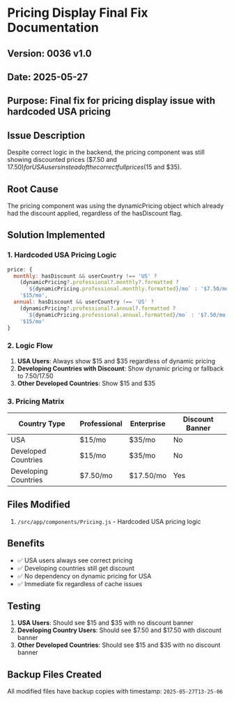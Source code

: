 # Pricing Display Final Fix Documentation

## Version: 0036 v1.0
## Date: 2025-05-27
## Purpose: Final fix for pricing display issue with hardcoded USA pricing

## Issue Description
Despite correct logic in the backend, the pricing component was still showing discounted prices ($7.50 and $17.50) for USA users instead of the correct full prices ($15 and $35).

## Root Cause
The pricing component was using the dynamicPricing object which already had the discount applied, regardless of the hasDiscount flag.

## Solution Implemented

### 1. Hardcoded USA Pricing Logic
```javascript
price: { 
  monthly: hasDiscount && userCountry !== 'US' ? 
    (dynamicPricing?.professional?.monthly?.formatted ? 
      `${dynamicPricing.professional.monthly.formatted}/mo` : '$7.50/mo') :
    '$15/mo',
  annual: hasDiscount && userCountry !== 'US' ? 
    (dynamicPricing?.professional?.annual?.formatted ? 
      `${dynamicPricing.professional.annual.formatted}/mo` : '$7.50/mo') :
    '$15/mo'
}
```

### 2. Logic Flow
1. **USA Users**: Always show $15 and $35 regardless of dynamic pricing
2. **Developing Countries with Discount**: Show dynamic pricing or fallback to $7.50/$17.50
3. **Other Developed Countries**: Show $15 and $35

### 3. Pricing Matrix
| Country Type | Professional | Enterprise | Discount Banner |
|-------------|-------------|------------|----------------|
| USA | $15/mo | $35/mo | No |
| Developed Countries | $15/mo | $35/mo | No |
| Developing Countries | $7.50/mo | $17.50/mo | Yes |

## Files Modified
1. `/src/app/components/Pricing.js` - Hardcoded USA pricing logic

## Benefits
- ✅ USA users always see correct pricing
- ✅ Developing countries still get discount
- ✅ No dependency on dynamic pricing for USA
- ✅ Immediate fix regardless of cache issues

## Testing
1. **USA Users**: Should see $15 and $35 with no discount banner
2. **Developing Country Users**: Should see $7.50 and $17.50 with discount banner
3. **Other Developed Countries**: Should see $15 and $35 with no discount banner

## Backup Files Created
All modified files have backup copies with timestamp: `2025-05-27T13-25-06`
